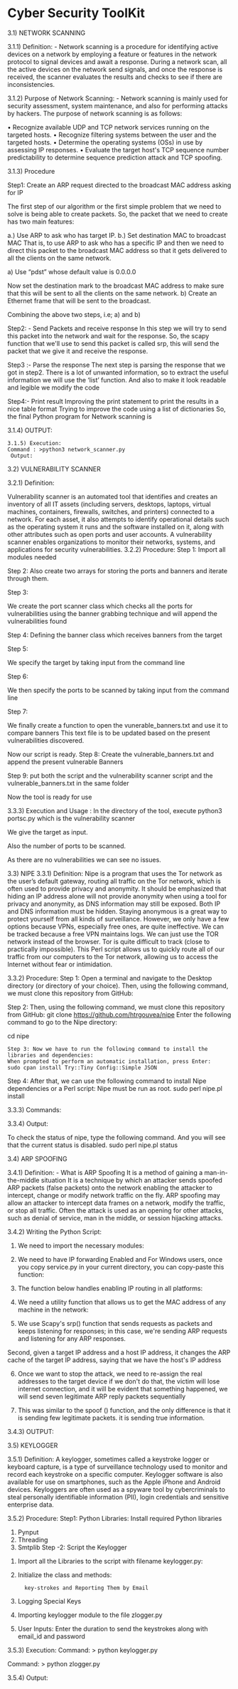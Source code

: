 # Cyber Security ToolKit

3.1)	NETWORK SCANNING


3.1.1) Definition: -
Network scanning is a procedure for identifying active devices on a network by employing a feature or features in the network protocol to signal devices and await a response. During a network scan, all the active devices on the network send signals, and once the response is received, the scanner evaluates the results and checks to see if there are inconsistencies.


3.1.2) Purpose of Network Scanning: -
Network scanning is mainly used for security assessment, system maintenance, and also for performing attacks by hackers.
The purpose of network scanning is as follows:

•	Recognize available UDP and TCP network services running on the targeted hosts.
•	Recognize filtering systems between the user and the targeted hosts.
•	Determine the operating systems (OSs) in use by assessing IP responses.
•	Evaluate the target host's TCP sequence number predictability to determine sequence prediction attack and TCP spoofing.


3.1.3) Procedure


Step1: Create an ARP request directed to the broadcast MAC address asking for IP



The first step of our algorithm or the first simple problem that we need to solve is being able to create packets. So, the packet that we need to create has two main features:

a.) Use ARP to ask who has target IP.
b.) Set destination MAC to broadcast MAC
That is, to use ARP to ask who has a specific IP and then we need to direct this packet to the broadcast MAC address so that it gets delivered to all the clients on the same network.


a)	Use “pdst” whose default value is 0.0.0.0


Now set the destination mark to the broadcast MAC address to make sure that this will be sent to all the clients on the same network.
b)	Create an Ethernet frame that will be sent to the broadcast.


Combining the above two steps, i.e; a) and b)



 


Step2: - Send Packets and receive response
In this step we will try to send this packet into the network and wait for the response. So, the scapy function that we'll use to send this packet is called srp, this will send the packet that we give it and receive the response.



Step3 :- Parse the response
The next step is parsing the response that we got in step2. There is a lot of unwanted information, so to extract the useful information we will use the ‘list’ function.
And also to make it look readable and legible we modify the code




Step4:- Print result
Improving the print statement to print the results in a nice table format Trying to improve the code using a list of dictionaries 
So, the final Python program for Network scanning is

   3.1.4)  OUTPUT:

    3.1.5) Execution: 
    Command : >python3 network_scanner.py
     Output:

3.2)	VULNERABILITY SCANNER


 3.2.1) Definition:
 
Vulnerability scanner is an automated tool that identifies and creates an inventory of all IT      assets (including servers, desktops, laptops, virtual machines, containers, firewalls, switches,  and printers) connected to a network.
For each asset, it also attempts to identify operational details such as the operating system it runs and the software installed on it, along with other attributes such as open ports and user accounts. A vulnerability scanner enables organizations to monitor their networks, systems, and applications for security vulnerabilities.
3.2.2) Procedure:
Step 1:
Import all modules needed

Step 2:
Also create two arrays for storing the ports and banners and iterate through them.



Step 3:

We create the port scanner class which checks all the ports for vulnerabilities using the banner grabbing technique and will append the vulnerabilities found















Step 4:
Defining the banner class which receives banners from the target



Step 5:

We specify the target by taking input from the command line



Step 6:

We then specify the ports to be scanned by taking input from the command line



Step 7:

We finally create a function to open the vunerable_banners.txt and use it to compare banners This text file is to be updated based on the present vulnerabilities discovered.














Now our script is ready.
Step 8:
Create the vulnerable_banners.txt and append the present vulnerable Banners

Step 9:
put both the script and the vulnerability scanner script and the vulnerable_banners.txt in the same folder

Now the tool is ready for use


3.3.3) Execution and Usage :
In the directory of the tool, execute python3 portsc.py which is the vulnerability scanner



We give the target as input.


Also the number of ports to be scanned.


As there are no vulnerabilities we can see no issues.










3.3)	NIPE
3.3.1) Definition:
Nipe is a program that uses the Tor network as the user’s default gateway, routing all traffic on the Tor network, which is often used to provide privacy and anonymity. It should be emphasized that hiding an IP address alone will not provide anonymity when using a tool for privacy and anonymity, as DNS information may still be exposed. Both IP and DNS information must be hidden.
Staying anonymous is a great way to protect yourself from all kinds of surveillance. However, we only have a few options because VPNs, especially free ones, are quite ineffective. We can be tracked because a free VPN maintains logs. We can just use the TOR network instead of the browser. Tor is quite difficult to track (close to practically impossible). This Perl script allows us to quickly route all of our traffic from our computers to the Tor network, allowing us to access the Internet without fear or intimidation.

3.3.2) Procedure:
Step 1: Open a terminal and navigate to the Desktop directory (or directory of your choice). Then, using the following command, we must clone this repository from GitHub:


Step 2:  Then, using the following command, we must clone this repository from GitHub:
git clone https://github.com/htrgouvea/nipe 
Enter the following command to go to the Nipe directory:

cd nipe
  
    Step 3: Now we have to run the following command to install the libraries and dependencies:
    When prompted to perform an automatic installation, press Enter:
    sudo cpan install Try::Tiny Config::Simple JSON







   Step 4: After that, we can use the following command to install Nipe dependencies or a Perl script:
    Nipe must be run as root.
    sudo perl nipe.pl install







3.3.3) Commands:

3.3.4) Output:

To check the status of nipe, type the following command. And you will see that the current status is disabled.
sudo perl nipe.pl status













3.4)	ARP SPOOFING


3.4.1) Definition: -
What is ARP Spoofing
It is a method of gaining a man-in-the-middle situation It is a technique by which an attacker sends spoofed ARP packets (false packets) onto the network enabling the attacker to intercept, change or modify network traffic on the fly.
ARP spoofing may allow an attacker to intercept data frames on a network, modify the traffic, or stop all traffic. Often the attack is used as an opening for other attacks, such as denial of service, man in the middle, or session hijacking attacks.

3.4.2) Writing the Python Script:



1.	We need to import the necessary modules:


2.	We need to have IP forwarding Enabled and For Windows users, once you copy service.py in your current directory, you can copy-paste this function:




3.	The function below handles enabling IP routing in all platforms:




4.	We need a utility function that allows us to get the MAC address of any machine in the network:

5.	We use Scapy's srp() function that sends requests as packets and keeps listening for responses; in this case, we're sending ARP requests and listening for any ARP responses.

Second, given a target IP address and a host IP address, it changes the ARP cache of the target IP address, saying that we have the host's IP address

6.	 Once we want to stop the attack, we need to re-assign the real addresses to the target device if we don't do that, the victim will lose internet connection, and it will be evident that something happened, we will send seven legitimate ARP reply packets sequentially

7.	This was similar to the spoof () function, and the only difference is that it is sending few legitimate packets. it is sending true information.




3.4.3) OUTPUT:
 
3.5)	KEYLOGGER


3.5.1) Definition:
A keylogger, sometimes called a keystroke logger or keyboard capture, is a type of surveillance technology used to monitor and record each keystroke on a specific computer. Keylogger software is also available for use on smartphones, such as the Apple iPhone and Android devices.
Keyloggers are often used as a spyware tool by cybercriminals to steal personally identifiable information (PII), login credentials and sensitive enterprise data.

3.5.2) Procedure:
Step1: Python Libraries:
Install required Python libraries
1)	Pynput
2)	Threading
3)	Smtplib
Step -2: Script the Keylogger
1.	Import all the Libraries to the script with filename keylogger.py:
 
2.	Initialize the class and methods:




    
          key-strokes and Reporting Them by Email

3.	Logging Special Keys 







4.	Importing keylogger module to the file zlogger.py



5.	User Inputs:
Enter the duration to send the keystrokes along with email_id and password




3.5.3) Execution:
Command:	> python keylogger.py

Command:	> python zlogger.py




3.5.4) Output:
















